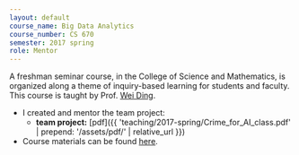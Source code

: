 ```yaml
---
layout: default
course_name: Big Data Analytics
course_number: CS 670
semester: 2017 spring
role: Mentor
---
```

A freshman seminar course, in the College of Science and Mathematics, is organized along a theme of inquiry-based learning for students and faculty. This course is taught by Prof. [Wei Ding](https://www.cs.umb.edu/~ding). 
- I created and mentor the team project:
    - **team project:**  [pdf]({{ 'teaching/2017-spring/Crime_for_AI_class.pdf' | prepend: '/assets/pdf/' | relative_url }})
- Course materials can be found [here](https://www.cs.umb.edu/~ding/history/188_spring_2017/). 
